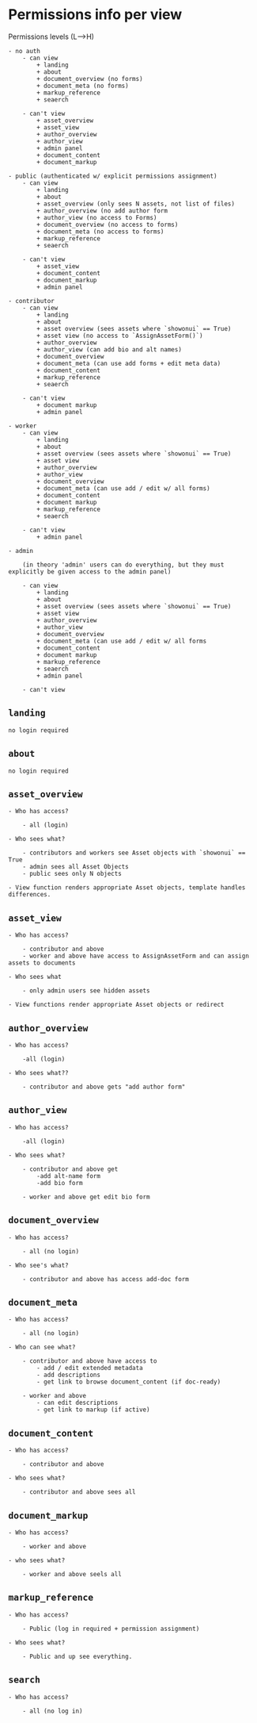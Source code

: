 # Permissions info per view

Permissions levels (L-->H)

    - no auth
        - can view
            + landing
            + about
            + document_overview (no forms)
            + document_meta (no forms)
            + markup_reference
            + seaerch
            
        - can't view
            + asset_overview
            + asset_view
            + author_overview
            + author_view
            + admin panel
            + document_content
            + document_markup
            
    - public (authenticated w/ explicit permissions assignment)
        - can view
            + landing
            + about
            + asset_overview (only sees N assets, not list of files)
            + author_overview (no add author form
            + author_view (no access to Forms)
            + document_overview (no access to forms)
            + document_meta (no access to forms)
            + markup_reference 
            + seaerch
            
        - can't view
            + asset_view
            + document_content
            + document_markup
            + admin panel

    - contributor
        - can view
            + landing
            + about
            + asset overview (sees assets where `showonui` == True)
            + asset view (no access to `AssignAssetForm()`)
            + author_overview
            + author_view (can add bio and alt names)
            + document_overview
            + document_meta (can use add forms + edit meta data)
            + document_content
            + markup_reference 
            + seaerch
            
        - can't view
            + document markup
            + admin panel
        
    - worker
        - can view
            + landing
            + about
            + asset overview (sees assets where `showonui` == True)
            + asset view
            + author_overview
            + author_view
            + document_overview
            + document_meta (can use add / edit w/ all forms)
            + document_content
            + document markup
            + markup_reference 
            + seaerch
            
        - can't view 
            + admin panel
    
    - admin
        
        (in theory 'admin' users can do everything, but they must explicitly be given access to the admin panel)
        
        - can view
            + landing
            + about
            + asset overview (sees assets where `showonui` == True)
            + asset view
            + author_overview
            + author_view
            + document_overview
            + document_meta (can use add / edit w/ all forms
            + document_content
            + document markup
            + markup_reference 
            + seaerch
            + admin panel
            
        - can't view
        
        

## `landing`

    no login required
    
    
    
## `about`

    no login required
    
    
    
    
## `asset_overview`

    - Who has access?

        - all (login)
    
    - Who sees what?

        - contributors and workers see Asset objects with `showonui` == True
        - admin sees all Asset Objects
        - public sees only N objects
    
    - View function renders appropriate Asset objects, template handles differences.




## `asset_view`

    - Who has access?
    
        - contributor and above
        - worker and above have access to AssignAssetForm and can assign assets to documents
        
    - Who sees what
    
        - only admin users see hidden assets 
        
    - View functions render appropriate Asset objects or redirect




## `author_overview`

    - Who has access?
    
        -all (login)
        
    - Who sees what??
    
        - contributor and above gets "add author form"




## `author_view`

    - Who has access?
    
        -all (login)
        
    - Who sees what?
    
        - contributor and above get
            -add alt-name form
            -add bio form
            
        - worker and above get edit bio form
        
        
        
        
## `document_overview`

    - Who has access?
    
        - all (no login)
        
    - Who see's what?
    
        - contributor and above has access add-doc form



## `document_meta`

    - Who has access?
    
        - all (no login)
        
    - Who can see what?
    
        - contributor and above have access to 
            - add / edit extended metadata
            - add descriptions
            - get link to browse document_content (if doc-ready)
            
        - worker and above 
            - can edit descriptions
            - get link to markup (if active)




## `document_content`
        
    - Who has access?
    
        - contributor and above
        
    - Who sees what?
    
        - contributor and above sees all
        
        
        
        
## `document_markup`

    - Who has access?
    
        - worker and above
        
    - who sees what?
    
        - worker and above seels all
        
        
        
## `markup_reference`

    - Who has access?
    
        - Public (log in required + permission assignment)
        
    - Who sees what?
    
        - Public and up see everything.
        
        
## `search`

    - Who has access?
    
        - all (no log in)
